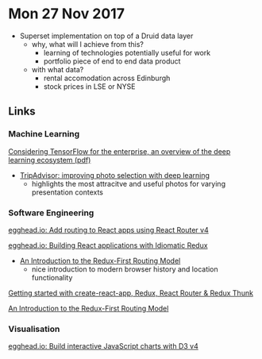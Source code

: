 # Mon 27 Nov 2017

- Superset implementation on top of a Druid data layer
  - why, what will I achieve from this?
    - learning of technologies potentially useful for work
    - portfolio piece of end to end data product
  - with what data?
    - rental accomodation across Edinburgh
    - stock prices in LSE or NYSE

## Links

### Machine Learning

[Considering TensorFlow for the enterprise, an overview of the deep learning ecosystem (pdf)](http://www.oreilly.com/data/free/files/considering-tensorflow-for-the-enterprise.pdf)

- [TripAdvisor: improving photo selection with deep learning](http://engineering.tripadvisor.com/improving-tripadvisor-photo-selection-deep-learning/)
  - highlights the most attracitve and useful photos for varying presentation contexts

### Software Engineering

[egghead.io: Add routing to React apps using React Router v4](https://egghead.io/courses/add-routing-to-react-apps-using-react-router-v4)

[egghead.io: Building React applications with Idiomatic Redux](https://egghead.io/courses/building-react-applications-with-idiomatic-redux)

- [An Introduction to the Redux-First Routing Model]()
  - nice introduction to modern browser history and location functionality

[Getting started with create-react-app, Redux, React Router & Redux Thunk](https://medium.com/@notrab/getting-started-with-create-react-app-redux-react-router-redux-thunk-d6a19259f71f)

[An Introduction to the Redux-First Routing Model](https://medium.freecodecamp.org/an-introduction-to-the-redux-first-routing-model-98926ebf53cb)

### Visualisation

[egghead.io: Build interactive JavaScript charts with D3 v4](https://egghead.io/courses/build-interactive-javascript-charts-with-d3-v4)
